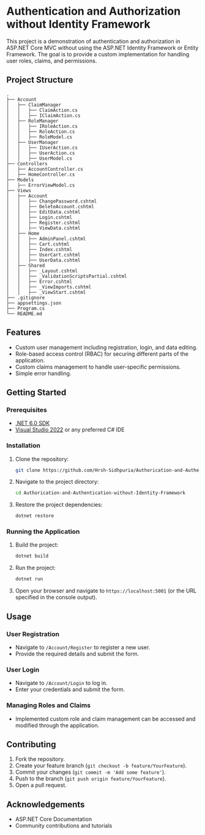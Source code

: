 # Authentication and Authorization without Identity Framework

This project is a demonstration of authentication and authorization in ASP.NET Core MVC without using the ASP.NET Identity Framework or Entity Framework. The goal is to provide a custom implementation for handling user roles, claims, and permissions.

## Project Structure
```
.
├── Account
│   ├── ClaimManager
│   │   ├── ClaimAction.cs
│   │   ├── IClaimAction.cs
│   ├── RoleManager
│   │   ├── IRoleAction.cs
│   │   ├── RoleAction.cs
│   │   ├── RoleModel.cs
│   ├── UserManager
│   │   ├── IUserAction.cs
│   │   ├── UserAction.cs
│   │   ├── UserModel.cs
├── Controllers
│   ├── AccountController.cs
│   ├── HomeController.cs
├── Models
│   ├── ErrorViewModel.cs
├── Views
│   ├── Account
│   │   ├── ChangePassword.cshtml
│   │   ├── DeleteAccount.cshtml
│   │   ├── EditData.cshtml
│   │   ├── Login.cshtml
│   │   ├── Register.cshtml
│   │   ├── ViewData.cshtml
│   ├── Home
│   │   ├── AdminPanel.cshtml
│   │   ├── Cart.cshtml
│   │   ├── Index.cshtml
│   │   ├── UserCart.cshtml
│   │   ├── UserData.cshtml
│   ├── Shared
│   │   ├── _Layout.cshtml
│   │   ├── _ValidationScriptsPartial.cshtml
│   │   ├── Error.cshtml
│   │   ├── _ViewImports.cshtml
│   │   ├── _ViewStart.cshtml
├── .gitignore
├── appsettings.json
├── Program.cs
└── README.md
```

## Features

- Custom user management including registration, login, and data editing.
- Role-based access control (RBAC) for securing different parts of the application.
- Custom claims management to handle user-specific permissions.
- Simple error handling.

## Getting Started

### Prerequisites

- [.NET 6.0 SDK](https://dotnet.microsoft.com/download/dotnet/6.0)
- [Visual Studio 2022](https://visualstudio.microsoft.com/vs/) or any preferred C# IDE

### Installation

1. Clone the repository:
    ```sh
    git clone https://github.com/Hrsh-Sidhpuria/Authorication-and-Authentication-without-Identity-Framework.git
    ```
2. Navigate to the project directory:
    ```sh
    cd Authorication-and-Authentication-without-Identity-Framework
    ```
3. Restore the project dependencies:
    ```sh
    dotnet restore
    ```

### Running the Application

1. Build the project:
    ```sh
    dotnet build
    ```
2. Run the project:
    ```sh
    dotnet run
    ```
3. Open your browser and navigate to `https://localhost:5001` (or the URL specified in the console output).

## Usage

### User Registration

- Navigate to `/Account/Register` to register a new user.
- Provide the required details and submit the form.

### User Login

- Navigate to `/Account/Login` to log in.
- Enter your credentials and submit the form.

### Managing Roles and Claims

- Implemented custom role and claim management can be accessed and modified through the application.

## Contributing

1. Fork the repository.
2. Create your feature branch (`git checkout -b feature/YourFeature`).
3. Commit your changes (`git commit -m 'Add some feature'`).
4. Push to the branch (`git push origin feature/YourFeature`).
5. Open a pull request.

## Acknowledgements

- ASP.NET Core Documentation
- Community contributions and tutorials
